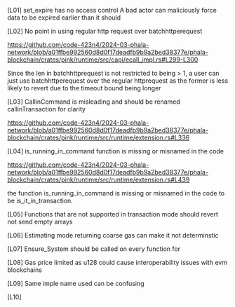 [L01] set_expire has no access control 
A bad actor can maliciously force data to be expired earlier than it should 



[L02] No point in using regular http request over batchhttperequest 

https://github.com/code-423n4/2024-03-phala-network/blob/a01ffbe992560d8d0f17deadfb9b9a2bed38377e/phala-blockchain/crates/pink/runtime/src/capi/ecall_impl.rs#L299-L300

Since the len in batchhttprequest is not restricted to being > 1, a user can just use batchhttperequest over the regular httprequest as the former is less likely to revert due to the timeout bound being longer



[L03] CallinCommand is misleading and should be renamed callinTransaction for clarity 

https://github.com/code-423n4/2024-03-phala-network/blob/a01ffbe992560d8d0f17deadfb9b9a2bed38377e/phala-blockchain/crates/pink/runtime/src/runtime/extension.rs#L336




[L04] is_running_in_command function is missing or misnamed in the code 

https://github.com/code-423n4/2024-03-phala-network/blob/a01ffbe992560d8d0f17deadfb9b9a2bed38377e/phala-blockchain/crates/pink/runtime/src/runtime/extension.rs#L439


the function is_running_in_command is missing or misnamed in the code to be 
is_it_in_transaction.



[L05] Functions that are not supported in transaction mode should revert not send empty arrays


[L06] Estimating mode returning coarse gas can make it not determinstic 


[L07] Ensure_System should be called on every function for 


[L08] Gas price limited as u128 could cause interoperability issues with evm blockchains 


[L09] Same imple name used can be confusing 


[L10] 




